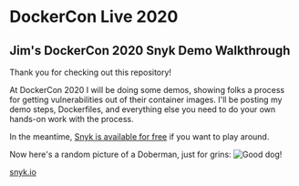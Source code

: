 # DockerCon Live 2020

## Jim's DockerCon 2020 Snyk Demo Walkthrough

Thank you for checking out this repository!

At DockerCon 2020 I will be doing some demos, showing folks a process for getting vulnerabilities out of their container images. I'll be posting my demo steps, Dockerfiles, and everything else you need to do your own hands-on work with the process.

In the meantime, [Snyk is available for free](https://snyk.io/signup) if you want to play around.

Now here's a random picture of a Doberman, just for grins:
![Good dog!](https://source.unsplash.com/featured/?{doberman})



[snyk.io](https://snyk.io/wp-content/themes/snyk_v2_etyhadar/dist/images/svg/logo.svg)
